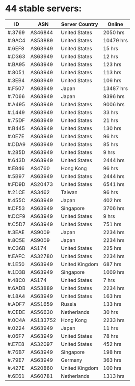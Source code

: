 # 44 stable servers:

| ID | ASN | Server Country | Online |
| ------ | ------ | ------ | ------ |
| #.3769 | AS46844 | United States | 2050 hrs |
| #.9AC4 | AS53889 | United States | 10479 hrs |
| #.6EF8 | AS63949 | United States | 15 hrs |
| #.D363 | AS63949 | United States | 12 hrs |
| #.BA95 | AS63949 | United States | 123 hrs |
| #.8051 | AS63949 | United States | 113 hrs |
| #.3EB4 | AS63949 | United States | 106 hrs |
| #.F507 | AS63949 | Japan | 13487 hrs |
| #.7066 | AS63949 | Japan | 9396 hrs |
| #.A495 | AS63949 | United States | 9006 hrs |
| #.1449 | AS63949 | United States | 33 hrs |
| #.75DF | AS63949 | United States | 21 hrs |
| #.B445 | AS63949 | United States | 130 hrs |
| #.0E7E | AS63949 | United States | 96 hrs |
| #.DDA9 | AS63949 | United States | 85 hrs |
| #.285D | AS63949 | United States | 9 hrs |
| #.643D | AS63949 | United States | 2444 hrs |
| #.E846 | AS4760 | Hong Kong | 96 hrs |
| #.5B97 | AS63949 | United States | 2444 hrs |
| #.FD9D | AS20473 | United States | 6541 hrs |
| #.21CE | AS3462 | Taiwan | 96 hrs |
| #.455C | AS63949 | Japan | 402 hrs |
| #.DF53 | AS63949 | Singapore | 3706 hrs |
| #.DCF9 | AS63949 | United States | 9 hrs |
| #.C5D7 | AS63949 | United States | 751 hrs |
| #.3EAE | AS9009 | Japan | 2234 hrs |
| #.8C5E | AS9009 | Japan | 2234 hrs |
| #.C36B | AS174 | United States | 225 hrs |
| #.EAFC | AS32780 | United States | 2234 hrs |
| #.1E50 | AS63949 | United Kingdom | 687 hrs |
| #.1D3B | AS63949 | Singapore | 1009 hrs |
| #.48C0 | AS174 | United States | 7 hrs |
| #.6ADB | AS53889 | United States | 2234 hrs |
| #.18A4 | AS63949 | United States | 163 hrs |
| #.ADF7 | AS51659 | Russia | 133 hrs |
| #.CEDE | AS56630 | Netherlands | 30 hrs |
| #.0C4A | AS133752 | Hong Kong | 2233 hrs |
| #.0224 | AS63949 | Japan | 11 hrs |
| #.06F7 | AS63949 | United States | 78 hrs |
| #.E7E8 | AS32097 | United States | 452 hrs |
| #.76B7 | AS63949 | Singapore | 198 hrs |
| #.79E7 | AS63949 | Germany | 363 hrs |
| #.427E | AS20860 | United Kingdom | 100 hrs |
| #.6E61 | AS60781 | Netherlands | 1313 hrs |

